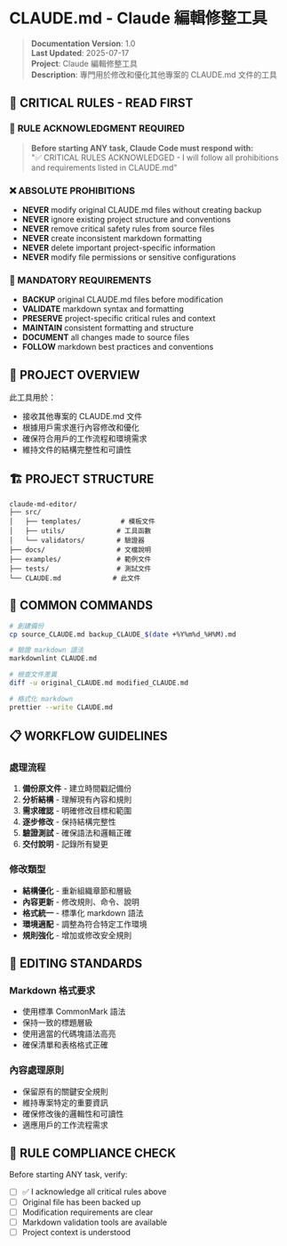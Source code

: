 # CLAUDE.md - Claude 編輯修整工具

> **Documentation Version**: 1.0  
> **Last Updated**: 2025-07-17  
> **Project**: Claude 編輯修整工具  
> **Description**: 專門用於修改和優化其他專案的 CLAUDE.md 文件的工具

## 🚨 CRITICAL RULES - READ FIRST

### 🔄 **RULE ACKNOWLEDGMENT REQUIRED**
> **Before starting ANY task, Claude Code must respond with:**  
> "✅ CRITICAL RULES ACKNOWLEDGED - I will follow all prohibitions and requirements listed in CLAUDE.md"

### ❌ ABSOLUTE PROHIBITIONS
- **NEVER** modify original CLAUDE.md files without creating backup
- **NEVER** ignore existing project structure and conventions
- **NEVER** remove critical safety rules from source files
- **NEVER** create inconsistent markdown formatting
- **NEVER** delete important project-specific information
- **NEVER** modify file permissions or sensitive configurations

### 📝 MANDATORY REQUIREMENTS
- **BACKUP** original CLAUDE.md files before modification
- **VALIDATE** markdown syntax and formatting
- **PRESERVE** project-specific critical rules and context
- **MAINTAIN** consistent formatting and structure
- **DOCUMENT** all changes made to source files
- **FOLLOW** markdown best practices and conventions

## 🎯 PROJECT OVERVIEW

此工具用於：
- 接收其他專案的 CLAUDE.md 文件
- 根據用戶需求進行內容修改和優化
- 確保符合用戶的工作流程和環境需求
- 維持文件的結構完整性和可讀性

## 🏗️ PROJECT STRUCTURE

```
claude-md-editor/
├── src/
│   ├── templates/          # 模板文件
│   ├── utils/             # 工具函數
│   └── validators/        # 驗證器
├── docs/                  # 文檔說明
├── examples/              # 範例文件
├── tests/                 # 測試文件
└── CLAUDE.md             # 此文件
```

## 🚀 COMMON COMMANDS

```bash
# 創建備份
cp source_CLAUDE.md backup_CLAUDE_$(date +%Y%m%d_%H%M).md

# 驗證 markdown 語法
markdownlint CLAUDE.md

# 檢查文件差異
diff -u original_CLAUDE.md modified_CLAUDE.md

# 格式化 markdown
prettier --write CLAUDE.md
```

## 📋 WORKFLOW GUIDELINES

### 處理流程
1. **備份原文件** - 建立時間戳記備份
2. **分析結構** - 理解現有內容和規則
3. **需求確認** - 明確修改目標和範圍
4. **逐步修改** - 保持結構完整性
5. **驗證測試** - 確保語法和邏輯正確
6. **交付說明** - 記錄所有變更

### 修改類型
- **結構優化** - 重新組織章節和層級
- **內容更新** - 修改規則、命令、說明
- **格式統一** - 標準化 markdown 語法
- **環境適配** - 調整為符合特定工作環境
- **規則強化** - 增加或修改安全規則

## 🔧 EDITING STANDARDS

### Markdown 格式要求
- 使用標準 CommonMark 語法
- 保持一致的標題層級
- 使用適當的代碼塊語法高亮
- 確保清單和表格格式正確

### 內容處理原則
- 保留原有的關鍵安全規則
- 維持專案特定的重要資訊
- 確保修改後的邏輯性和可讀性
- 適應用戶的工作流程需求

## 🎯 RULE COMPLIANCE CHECK

Before starting ANY task, verify:
- [ ] ✅ I acknowledge all critical rules above
- [ ] Original file has been backed up
- [ ] Modification requirements are clear
- [ ] Markdown validation tools are available
- [ ] Project context is understood